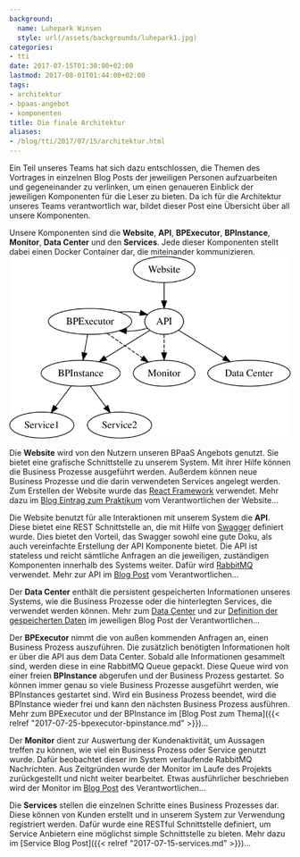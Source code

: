 ```yaml
---
background:
  name: Luhepark Winsen
  style: url(/assets/backgrounds/luhepark1.jpg)
categories:
- tti
date: 2017-07-15T01:30:00+02:00
lastmod: 2017-08-01T01:44:00+02:00
tags:
- architektur
- bpaas-angebot
- komponenten
title: Die finale Architektur
aliases:
- /blog/tti/2017/07/15/architektur.html
---
```


Ein Teil unseres Teams hat sich dazu entschlossen, die Themen des Vortrages in einzelnen Blog Posts der jeweiligen Personen aufzuarbeiten und gegeneinander zu verlinken, um einen genaueren Einblick der jeweiligen Komponenten für die Leser zu bieten.
Da ich für die Architektur unseres Teams verantwortlich war, bildet dieser Post eine Übersicht über all unsere Komponenten.

Unsere Komponenten sind die **Website**, **API**, **BPExecutor**, **BPInstance**, **Monitor**, **Data Center** und den **Services**.
Jede dieser Komponenten stellt dabei einen Docker Container dar, die miteinander kommunizieren.
![Komponenten](/assets/2017/07/komponenten.svg)

Die **Website** wird von den Nutzern unseren BPaaS Angebots genutzt.
Sie bietet eine grafische Schnittstelle zu unserem System.
Mit ihrer Hilfe können die Business Prozesse ausgeführt werden.
Außerdem können neue Business Prozesse und die darin verwendeten Services angelegt werden.
Zum Erstellen der Website wurde das [React Framework](//facebook.github.io/react/) verwendet.
Mehr dazu im [Blog Eintrag zum Praktikum](//tti-ss17-wiechmann.jimdo.com/praktikum/) vom Verantwortlichen der Website…

Die Website benutzt für alle Interaktionen mit unserem System die **API**.
Diese bietet eine REST Schnittstelle an, die mit Hilfe von [Swagger](//swagger.io/) definiert wurde.
Dies bietet den Vorteil, das Swagger sowohl eine gute Doku, als auch vereinfachte Erstellung der API Komponente bietet.
Die API ist stateless und reicht sämtliche Anfragen an die jeweiligen, zuständigen Komponenten innerhalb des Systems weiter.
Dafür wird [RabbitMQ](//rabbitmq.com) verwendet.
Mehr zur API im [Blog Post](//tti-ss2017-portfolio.jimdo.com/2017/07/13/beschreibung-unserer-api/) vom Verantwortlichen…

Der **Data Center** enthält die persistent gespeicherten Informationen unseres Systems, wie die Business Prozesse oder die hinterlegten Services, die verwendet werden können.
Mehr zum [Data Center](//haw-hamburg-tti.blogspot.de/2017/07/datenbank-fur-eine-bpaas-plattform.html) und zur [Definition der gespeicherten Daten](//haw-hamburg-tti.blogspot.de/2017/07/business-processes-in-einer-bpaas.html) im jeweiligen Blog Post der Verantwortlichen…

Der **BPExecutor** nimmt die von außen kommenden Anfragen an, einen Business Prozess auszuführen.
Die zusätzlich benötigten Informationen holt er über die API aus dem Data Center.
Sobald alle Informationen gesammelt sind, werden diese in eine RabbitMQ Queue gepackt.
Diese Queue wird von einer freien **BPInstance** abgerufen und der Business Prozess gestartet.
So können immer genau so viele Business Prozesse ausgeführt werden, wie BPInstances gestartet sind.
Wird ein Business Prozess beendet, wird die BPInstance wieder frei und kann den nächsten Business Prozess ausführen.
Mehr zum BPExecutor und der BPInstance im [Blog Post zum Thema]({{< relref "2017-07-25-bpexecutor-bpinstance.md" >}})…

Der **Monitor** dient zur Auswertung der Kundenaktivität, um Aussagen treffen zu können, wie viel ein Business Prozess oder Service genutzt wurde.
Dafür beobachtet dieser im System verlaufende RabbitMQ Nachrichten.
Aus Zeitgründen wurde der Monitor im Laufe des Projekts zurückgestellt und nicht weiter bearbeitet.
Etwas ausführlicher beschrieben wird der Monitor im [Blog Post](//tti-ss2017-portfolio.jimdo.com/2017/07/08/monitor-oder-ein-anfang/) des Verantwortlichen…

Die **Services** stellen die einzelnen Schritte eines Business Prozesses dar.
Diese können von Kunden erstellt und in unserem System zur Verwendung registriert werden.
Dafür wurde eine RESTful Schnittstelle definiert, um Service Anbietern eine möglichst simple Schnittstelle zu bieten.
Mehr dazu im [Service Blog Post]({{< relref "2017-07-15-services.md" >}})…
